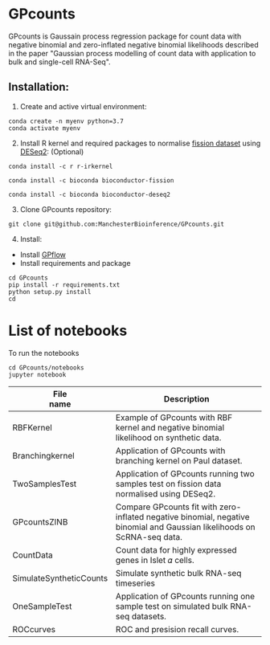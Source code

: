 # GPcounts
GPcounts is Gaussain process regression package for count data with negative binomial and zero-inflated negative binomial likelihoods described in the paper "Gaussian process modelling of count data with application to bulk and single-cell RNA-Seq".

## Installation:
1. Create and active virtual environment:

```
conda create -n myenv python=3.7 
conda activate myenv
```

2. Install R kernel and required packages to normalise [fission dataset](https://bioconductor.org/packages/release/data/experiment/html/fission.html) using [DESeq2](https://bioconductor.org/packages/release/bioc/html/DESeq2.html): (Optional)
```
conda install -c r r-irkernel

conda install -c bioconda bioconductor-fission

conda install -c bioconda bioconductor-deseq2
```
3. Clone GPcounts repository:
```
git clone git@github.com:ManchesterBioinference/GPcounts.git
```
4. Install:
  * Install [GPflow](https://github.com/GPflow/GPflow)
  * Install requirements and package
```
cd GPcounts
pip install -r requirements.txt
python setup.py install
cd 
```
# List of notebooks
To run the notebooks
```
cd GPcounts/notebooks
jupyter notebook
```

| File <br> name | Description | 
| --- | --- | 
| RBFKernel | Example of GPcounts with RBF kernel and negative binomial likelihood on synthetic data. |
| Branchingkernel | Application of GPcounts with branching kernel on Paul dataset. |
| TwoSamplesTest | Application of GPcounts running two samples test on fission data normalised using DESeq2. |
| GPcountsZINB |Compare GPcounts fit with zero-inflated negative binomial, negative binomial and Gaussian likelihoods on ScRNA-seq data. |
| CountData | Count data for highly expressed genes in Islet  𝛼  cells.|
| SimulateSyntheticCounts | Simulate synthetic bulk RNA-seq timeseries|
| OneSampleTest | Application of GPcounts running one sample test on simulated bulk RNA-seq datasets.|
| ROCcurves | ROC and presision recall curves.|
